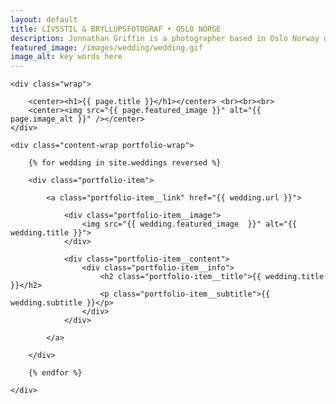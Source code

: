 ```yaml
---
layout: default
title: LIVSSTIL & BRYLLUPSFOTOGRAF • OSLO NORGE
description: Jonnathan Griffin is a photographer based in Oslo Norway who focuses on landscape and nature photography.
featured_image: /images/wedding/wedding.gif
image_alt: key words here
---
```


<section class="intro">

	<div class="wrap">

		<center><h1>{{ page.title }}</h1></center> <br><br><br>
		<center><img src="{{ page.featured_image }}" alt="{{ page.image_alt }}" /></center>
	</div>


</section>

<section class="portfolio">

	<div class="content-wrap portfolio-wrap">

		{% for wedding in site.weddings reversed %}

		<div class="portfolio-item">

			<a class="portfolio-item__link" href="{{ wedding.url }}">

				<div class="portfolio-item__image">
					<img src="{{ wedding.featured_image  }}" alt="{{ wedding.title }}">
				</div>

				<div class="portfolio-item__content">
					<div class="portfolio-item__info">
						<h2 class="portfolio-item__title">{{ wedding.title }}</h2>
						<p class="portfolio-item__subtitle">{{ wedding.subtitle }}</p>
					</div>
				</div>

			</a>

		</div>

		{% endfor %}

	</div>

</section>
